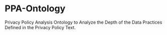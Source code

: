 # PPA-Ontology
Privacy Policy Analysis Ontology to Analyze the Depth of the Data Practices Defined in the Privacy Policy Text.
